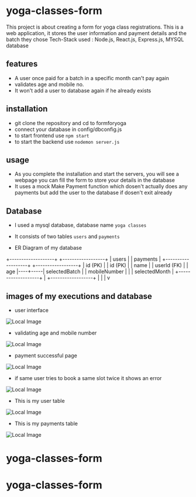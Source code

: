 # yoga-classes-form

This project is about creating a form for yoga class registrations.
This is a web application, it stores the user information and payment details and the batch they chose
Tech-Stack used : Node.js, React.js, Express.js, MYSQL database

## features
- A user once paid for a batch in a specific month can't pay again
- validates age and mobile no.
- It won't add a user to database again if he already exists 

## installation

- git clone the repository and cd to formforyoga
 - connect your database in config/dbconfig.js
- to start frontend use `npm start`
- to start the backend use `nodemon server.js`

## usage 

- As you complete the installation and start the servers, you will see a webpage you can fill the form to store your details in the database
- It uses a mock Make Payment function which dosen't actually does any payments but add the user to the database if dosen't exit already

## Database

- I used a mysql database, database name `yoga classes`
- It consists of two tables `users` and `payments`

- ER Diagram of my database

+-------------------+          +------------------+
|      users        |          |     payments     |
+-------------------+          +------------------+
| id (PK)           |          | id (PK)          |
| name              |          | userId (FK)      |
| age               |----+-----| selectedBatch    |
| mobileNumber      |    |     | selectedMonth    |
+-------------------+    |     +------------------+
                         |
                         |
                         |
                         v

## images of my executions and database

- user interface 

![Local Image](./public/Screenshot%202023-12-19%20at%2011.34.46%E2%80%AFPM.png)

- validating age and mobile number

![Local Image](./public/Screenshot%202023-12-19%20at%2011.36.15%E2%80%AFPM.png)

- payment successful page

![Local Image](./public/Screenshot%202023-12-19%20at%2011.36.56%E2%80%AFPM.png)

- if same user tries to book a same slot twice it shows an error

![Local Image](./public/Screenshot%202023-12-19%20at%2011.37.22%E2%80%AFPM.png)

- This is my user table

![Local Image](./public/Screenshot%202023-12-19%20at%2011.37.54%E2%80%AFPM.png)

- This is my payments table

![Local Image](./public//Screenshot%202023-12-19%20at%2011.38.06%E2%80%AFPM.png)



# yoga-classes-form
# yoga-classes-form
